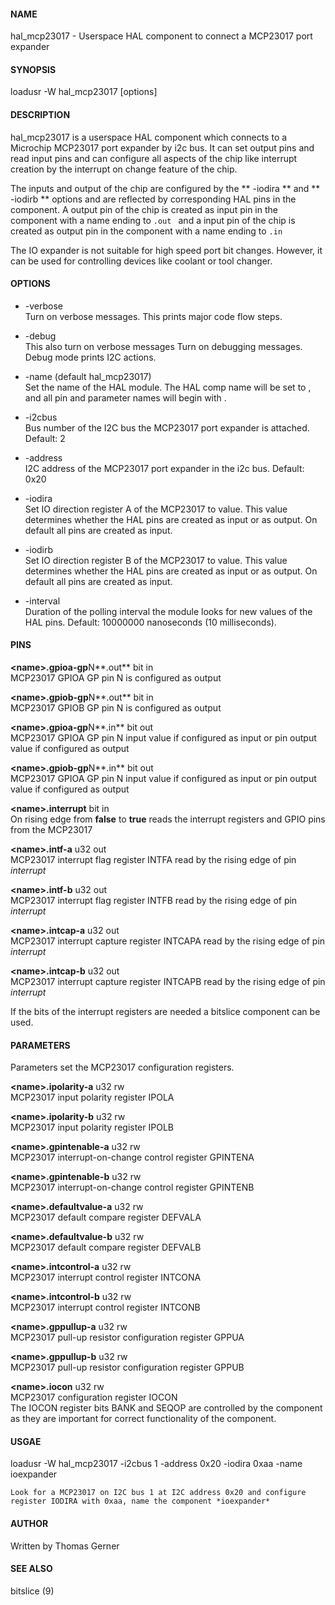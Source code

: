 #### NAME
hal_mcp23017 - Userspace HAL component to connect a MCP23017 port expander

#### SYNOPSIS
loadusr -W hal_mcp23017 [options]

#### DESCRIPTION
hal_mcp23017 is a userspace HAL component which connects to a Microchip MCP23017 
port expander by i2c bus. It can set output pins and read input pins and can configure
all aspects of the chip like interrupt creation by the interrupt on change feature 
of the chip.

The inputs and output of the chip are configured by the ** -iodira ** and ** -iodirb **
options and are reflected by corresponding HAL pins in the component. A output pin of the 
chip is created as input pin in the component with a name ending to ```.out ``` and a input pin
of the chip is created as output pin in the component with a name ending to ```.in ```

The IO expander is not suitable for high speed port bit changes. However, it can be used for
controlling devices like coolant or tool changer.

#### OPTIONS
* -verbose  
    Turn on verbose messages. This prints major code flow steps.

* -debug  
    This also turn on verbose messages
    Turn on debugging messages. Debug mode prints I2C actions.

* -name <string> (default hal_mcp23017)  
    Set the name of the HAL module.  The HAL comp name will be set to <string>, and all pin
    and parameter names will begin with <string>.

* -i2cbus <number>  
    Bus number of the I2C bus the MCP23017 port expander is attached. Default: 2

* -address <number>  
    I2C address of the MCP23017 port expander in the i2c bus. Default: 0x20

* -iodira <value>  
    Set IO direction register A of the MCP23017 to value. This value determines whether
    the HAL pins are created as input or as output. On default all pins are created as
    input.

* -iodirb <value>  
    Set IO direction register B of the MCP23017 to value. This value determines whether
    the HAL pins are created as input or as output. On default all pins are created as
    input.

* -interval <duration in nanoseconds>  
    Duration of the polling interval the module looks for new values of the HAL pins.
    Default: 10000000 nanoseconds (10 milliseconds).

#### PINS
 **\<name\>.gpioa-gp**N**.out**  bit in  
    MCP23017 GPIOA GP pin N is configured as output
    
 **\<name\>.gpiob-gp**N**.out**  bit in  
    MCP23017 GPIOB GP pin N is configured as output
    
 **\<name\>.gpioa-gp**N**.in**  bit out  
    MCP23017 GPIOA GP pin N input value if configured as input or pin output value if configured as output
    
 **\<name\>.gpiob-gp**N**.in**  bit out  
    MCP23017 GPIOA GP pin N input value if configured as input or pin output value if configured as output

 **\<name\>.interrupt**  bit in   
    On rising edge from **false** to **true** reads the interrupt registers and GPIO pins from the MCP23017

 **\<name\>.intf-a** u32 out  
    MCP23017 interrupt flag register INTFA read by the rising edge of pin *interrupt*

 **\<name\>.intf-b** u32 out  
    MCP23017 interrupt flag register INTFB read by the rising edge of pin *interrupt*

 **\<name\>.intcap-a** u32 out  
    MCP23017 interrupt capture register INTCAPA read by the rising edge of pin *interrupt*

 **\<name\>.intcap-b** u32 out  
    MCP23017 interrupt capture register INTCAPB read by the rising edge of pin *interrupt*
    
If the bits of the interrupt registers are needed a bitslice component can be used.

#### PARAMETERS
Parameters set the MCP23017 configuration registers.

 **\<name\>.ipolarity-a** u32 rw  
    MCP23017 input polarity register IPOLA

 **\<name\>.ipolarity-b** u32 rw  
    MCP23017 input polarity register IPOLB

 **\<name\>.gpintenable-a** u32 rw  
    MCP23017 interrupt-on-change control register GPINTENA

 **\<name\>.gpintenable-b** u32 rw  
    MCP23017 interrupt-on-change control register GPINTENB

 **\<name\>.defaultvalue-a** u32 rw  
    MCP23017 default compare register DEFVALA

 **\<name\>.defaultvalue-b** u32 rw  
    MCP23017 default compare register DEFVALB

 **\<name\>.intcontrol-a** u32 rw  
    MCP23017 interrupt control register INTCONA

 **\<name\>.intcontrol-b** u32 rw  
    MCP23017 interrupt control register INTCONB

 **\<name\>.gppullup-a** u32 rw  
    MCP23017 pull-up resistor configuration register GPPUA

 **\<name\>.gppullup-b** u32 rw  
    MCP23017 pull-up resistor configuration register GPPUB

 **\<name\>.iocon** u32 rw  
    MCP23017 configuration register IOCON  
    The IOCON register bits BANK and SEQOP are controlled by the component as they are 
    important for correct functionality of the component.

#### USGAE
loadusr -W hal_mcp23017 -i2cbus 1 -address 0x20 -iodira 0xaa -name ioexpander

    Look for a MCP23017 on I2C bus 1 at I2C address 0x20 and configure register IODIRA with 0xaa, name the component *ioexpander* 

#### AUTHOR
Written by Thomas Gerner

#### SEE ALSO
bitslice (9)

